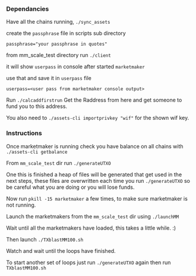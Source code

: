 ### Dependancies
Have all the chains running, `./sync_assets`

create the `passphrase` file in scripts sub directory

`passphrase="your passphrase in quotes"`

from mm_scale_test directory run `./client`

it will show `userpass` in console after started `marketmaker`

use that and save it in `userpass` file

`userpass=<user pass from marketmaker console output>`

Run `./calcaddfirstrun` Get the Raddress from here and get someone to fund you to this address. 

You also need to `./assets-cli importprivkey "wif"` for the shown wif key. 

### Instructions

Once marketmaker is running check you have balance on all chains with `./assets-cli getbalance`

From `mm_scale_test` dir run `./generateUTXO`

One this is finished a heap of files will be generated that get used in the next steps, these files are overwritten each time you run `./generateUTXO` so be careful what you are doing or you will lose funds.

Now run `pkill -15 marketmaker` a few times, to make sure marketmaker is not running.

Launch the marketmakers from the `mm_scale_test` dir using `./launchMM`

Wait until all the marketmakers have loaded, this takes a little while. :) 

Then launch `./TXblastMM100.sh`

Watch and wait until the loops have finished.

To start another set of loops just run `./generateUTXO` again then run `TXblastMM100.sh`
